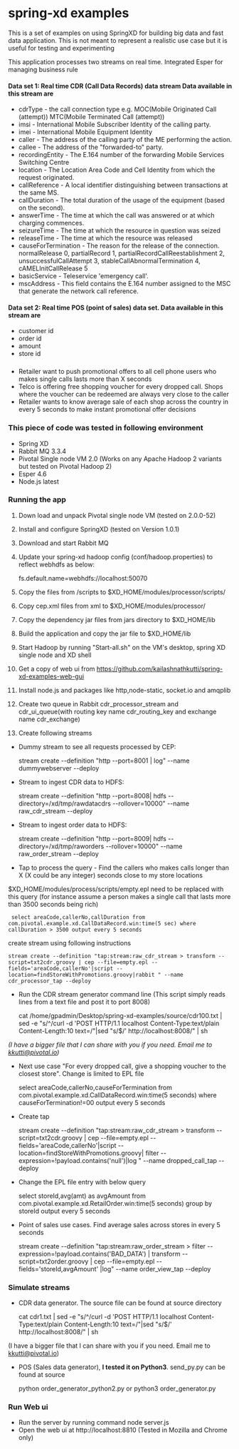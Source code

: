 spring-xd examples 
============

This is a set of examples on using SpringXD for building big data and fast data application. This is not meant to represent a realistic use case but it is useful for testing and experimenting

This application processes two streams on real time. Integrated Esper for managing business rule

#### Data set 1: Real time CDR (Call Data Records) data stream Data available in this stream are 

  * cdrType - the call connection type e.g. MOC(Mobile Originated Call (attempt)) MTC(Mobile Terminated Call (attempt))
  * imsi - International Mobile Subscriber Identity of the calling party. 
  * imei - International Mobile Equipment Identity
  * caller - The address of the calling party of the ME performing the action. 
  * callee - The address of the "forwarded-to" party.
  * recordingEntity - The E.164 number of the forwarding Mobile Services Switching Centre
  * location - The Location Area Code and Cell Identity from which the request originated.
  * callReference - A local identifier distinguishing between transactions at the same MS.
  * callDuration - The total duration of the usage of the equipment (based on the second).
  * answerTime - The time at which the call was answered or at which charging commences.
  * seizureTime - The time at which the resource in question was seized
  * releaseTime - The time at which the resource was released     
  * causeForTermination - The reason for the release of the connection. normalRelease 0, partialRecord 1, partialRecordCallReestablishment 2, unsuccessfulCallAttempt 3, stableCallAbnormalTermination 4, cAMELInitCallRelease 5
  * basicService - Teleservice 'emergency call'. 
  * mscAddress - This field contains the E.164 number assigned to the MSC that generate the network call reference.
  
####  Data set 2: Real time POS (point of sales) data set. Data available in this stream are 
  * customer id
  * order id
  * amount
  * store id
  
###
  * Retailer want to push promotional offers to all cell phone users who makes single calls lasts more than X seconds
  * Telco is offering free shopping voucher for every dropped call. Shops where the voucher can be redeemed are always very close to the caller
  * Retailer wants to know average sale of each shop across the country in every 5 seconds to make instant promotional offer decisions 

### This piece of code was tested in following environment 
  - Spring XD 
  - Rabbit MQ 3.3.4
  - Pivotal Single node VM 2.0 (Works on any Apache Hadoop 2 variants but tested on Pivotal Hadoop 2) 
  - Esper 4.6
  - Node.js latest


### Running the app 
1) Down load and unpack Pivotal single node VM (tested on 2.0.0-52)

2) Install and configure SpringXD (tested on Version 1.0.1)

3) Download and start Rabbit MQ 

4) Update your spring-xd hadoop config (conf/hadoop.properties) to reflect webhdfs as below:

	fs.default.name=webhdfs://localhost:50070
5) Copy the files from /scripts to $XD_HOME/modules/processor/scripts/

6) Copy cep.xml files from xml to $XD_HOME/modules/processor/

7) Copy the dependency jar files from jars directory to $XD_HOME/lib 

8) Build the application and copy the jar file to $XD_HOME/lib 

9) Start Hadoop by running "Start-all.sh" on the VM's desktop, spring XD single node and XD shell

10) Get a copy of web ui from https://github.com/kailashnathkutti/spring-xd-examples-web-gui

11) Install node.js and packages like http,node-static, socket.io and amqplib

12) Create two queue in Rabbit cdr_processor_stream and cdr_ui_queue(with routing key name cdr_routing_key and exchange name cdr_exchange)

13) Create following streams
 * Dummy stream to see all requests processed by CEP:
 
	 stream create --definition "http --port=8001 | log" --name dummywebserver --deploy

 * Stream to ingest CDR data to HDFS:
 
	 stream create --definition "http --port=8008| hdfs --directory=/xd/tmp/rawdatacdrs --rollover=10000" --name raw_cdr_stream --deploy
 	
 * Stream to ingest order data to HDFS:
 
	 stream create --definition "http --port=8009| hdfs --directory=/xd/tmp/raworders --rollover=10000" --name raw_order_stream --deploy
 * Tap to process the query - Find the callers who makes calls longer than X (X could be any integer) seconds close to my store locations
 	
  $XD_HOME/modules/process/scripts/empty.epl need to be replaced with this query  (for instance assume a person makes a single call that lasts more than 3500 seconds being rich)
      
     select areaCode,callerNo,callDuration from com.pivotal.example.xd.CallDataRecord.win:time(5 sec) where callDuration > 3500 output every 5 seconds
		
create stream using following instructions
	
	stream create --definition "tap:stream:raw_cdr_stream > transform --script=txt2cdr.groovy | cep --file=empty.epl --fields='areaCode,callerNo'|script --location=findStoreWithPromotions.groovy|rabbit " --name cdr_processor_tap --deploy
 * Run the CDR stream generator command line (This script simply reads lines from a text file and post it to port 8008)
	
	cat /home/gpadmin/Desktop/spring-xd-examples/source/cdr100.txt | sed -e "s/^/curl -d \'POST HTTP\/1.1 localhost Content-Type\:text\/plain Content-Length\:10 text=/"|sed "s/$/\' http\:\/\/localhost\:8008/" | sh
	

  *(I have a bigger file that I can share with you if you need. Email me to kkutti@pivotal.io)*
  
 * Next use case "For every dropped call, give a shopping voucher to the closest store". Change is limited to EPL file 
 
    select areaCode,callerNo,causeForTermination from com.pivotal.example.xd.CallDataRecord.win:time(5 seconds) where causeForTermination!=00 output every 5 seconds
   
 * Create tap  		
 
    stream create --definition "tap:stream:raw_cdr_stream > transform --script=txt2cdr.groovy | cep --file=empty.epl --fields='areaCode,callerNo'|script --location=findStoreWithPromotions.groovy| filter --expression=!payload.contains('null')|log " --name dropped_call_tap --deploy
 
 * Change the EPL file entry with below query
 
    select storeId,avg(amt) as avgAmount from com.pivotal.example.xd.RetailOrder.win:time(5 seconds) group by storeId output every 5 seconds  
 
 * Point of sales use cases. Find average sales across stores in every 5 seconds

	stream create --definition "tap:stream:raw_order_stream > filter --expression=!payload.contains('BAD_DATA') | transform --script=txt2order.groovy  | cep --file=empty.epl --fields='storeId,avgAmount' |log" --name order_view_tap --deploy

### Simulate streams

 *  CDR data generator. The source file can be found at source directory
 
	cat cdr1.txt | sed -e "s/^/curl -d \'POST HTTP\/1.1 localhost Content-Type\:text\/plain Content-Length\:10 text=/"|sed "s/$/\' http\:\/\/localhost\:8008/" | sh
 
 (I have a bigger file that I can share with you if you need. Email me to kkutti@pivotal.io)
 
 * POS (Sales data generator), **I tested it on Python3**. send_py.py can be found at source
 
    python order_generator_python2.py or python3 order_generator.py
   
### Run Web ui
 
  * Run the server by running command node server.js
  * Open the web ui at http://localhost:8810 (Tested in Mozilla and Chrome only)
 
